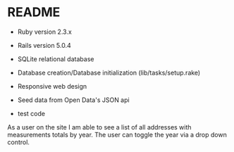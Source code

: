 # README

* Ruby version 2.3.x

* Rails version 5.0.4

* SQLite relational database

* Database creation/Database initialization (lib/tasks/setup.rake)

* Responsive web design

* Seed data from Open Data's JSON api

* test code

As a user on the site I am able to see a list of all addresses with measurements totals by year.
The user can toggle the year via a drop down control.
